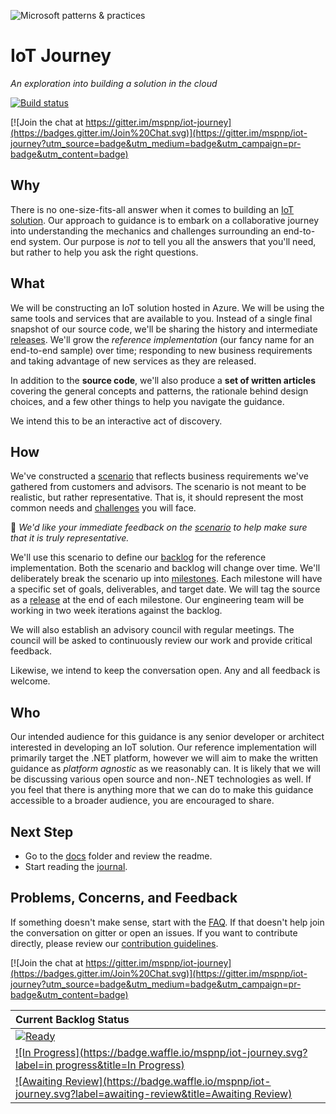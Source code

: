 ![Microsoft patterns & practices](http://pnp.azurewebsites.net/images/pnp-logo.png)
# IoT Journey
_An exploration into building a solution in the cloud_

[![Build status](https://ci.appveyor.com/api/projects/status/7oj0ufqarqmgfqim/branch/master?svg=true)](https://ci.appveyor.com/project/mspnp/iot-journey)

[![Join the chat at https://gitter.im/mspnp/iot-journey](https://badges.gitter.im/Join%20Chat.svg)](https://gitter.im/mspnp/iot-journey?utm_source=badge&utm_medium=badge&utm_campaign=pr-badge&utm_content=badge)

## Why

There is no one-size-fits-all answer when it comes to building an [IoT solution][intro-to-iot].
Our approach to guidance is to embark on a collaborative journey into
understanding the mechanics and challenges surrounding an end-to-end system.
Our purpose is _not_ to tell you all the answers that you'll need, but rather
to help you ask the right questions.

## What

We will be constructing an IoT solution hosted in Azure. We will be using the
same tools and services that are available to you. Instead of a single final
snapshot of our source code, we'll be sharing the history and intermediate
[releases][]. We'll grow the _reference implementation_ (our fancy name for an
end-to-end sample) over time; responding to new business requirements and
taking advantage of new services as they are released.

In addition to the **source code**, we'll also produce a **set of written
articles** covering the general concepts and patterns, the rationale behind
design choices, and a few other things to help you navigate the guidance.

We intend this to be an interactive act of discovery.

## How

We've constructed a [scenario][] that reflects business requirements we've
gathered from customers and advisors. The scenario is not meant to be
realistic, but rather representative. That is, it should represent the most
common needs and [challenges][] you will face.

:memo: _We'd like your immediate feedback on the [scenario][] to help make sure
that it is truly representative._

We'll use this scenario to define our [backlog][] for the reference
implementation. Both the scenario and backlog will change over time. We'll
deliberately break the scenario up into [milestones][]. Each milestone will have
a specific set of goals, deliverables, and target date. We will tag the source
as a [release][releases] at the end of each milestone. Our engineering team will
be working in two week iterations against the backlog.

We will also establish an advisory council with regular meetings. The council
will be asked to continuously review our work and provide critical feedback.

Likewise, we intend to keep the conversation open. Any and all feedback is
welcome.

## Who

Our intended audience for this guidance is any senior developer or architect
interested in developing an IoT solution. Our reference implementation will
primarily target the .NET platform, however we will aim to make the written
guidance as _platform agnostic_ as we reasonably can. It is likely that we will
be discussing various open source and non-.NET technologies as well.
If you feel that there is anything more that we can do to make this guidance
accessible to a broader audience, you are encouraged to share.

## Next Step

- Go to the [docs](docs) folder and review the readme.
- Start reading the [journal](docs/journal).


## Problems, Concerns, and Feedback
If something doesn't make sense, start with the [FAQ](FAQ.md).
If that doesn't help join the conversation on gitter or open an issues.
If you want to contribute directly, please review our
[contribution guidelines](CONTRIBUTING.md).

[![Join the chat at https://gitter.im/mspnp/iot-journey](https://badges.gitter.im/Join%20Chat.svg)](https://gitter.im/mspnp/iot-journey?utm_source=badge&utm_medium=badge&utm_campaign=pr-badge&utm_content=badge)

| Current Backlog Status 
| :------
| [![Ready](https://badge.waffle.io/mspnp/iot-journey.svg?label=ready&title=Ready)](https://waffle.io/mspnp/iot-journey)
| [![In Progress](https://badge.waffle.io/mspnp/iot-journey.svg?label=in progress&title=In Progress)](https://waffle.io/mspnp/iot-journey)
| [![Awaiting Review](https://badge.waffle.io/mspnp/iot-journey.svg?label=awaiting-review&title=Awaiting Review)](https://waffle.io/mspnp/iot-journey)


[intro-to-iot]: docs/articles/what-is-an-IoT-solution.md
[scenario]: docs/journal/00-introducing-the-journey.md
[challenges]: docs/challenges-and-questions.md
[backlog]: https://github.com/mspnp/iot-journey/issues
[milestones]: https://github.com/mspnp/iot-journey/milestones
[releases]: https://help.github.com/articles/about-releases/
